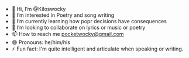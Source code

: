 - 👋 Hi, I’m @Kiloswocky
- 👀 I’m interested in Poetry and song writing
- 🌱 I’m currently learning how popr decisions have consequences
- 💞️ I’m looking to collaborate on lyrics or music or poetry
- 📫 How to reach me pocketwocky@gmail.com
- 😄 Pronouns: he/him/his
- ⚡ Fun fact: I'm quite intelligent and articulate when speaking or writing.

<!---
Kiloswocky/Kiloswocky is a ✨ special ✨ repository because its `README.md` (this file) appears on your GitHub profile.
You can click the Preview link to take a look at your changes.
--->
